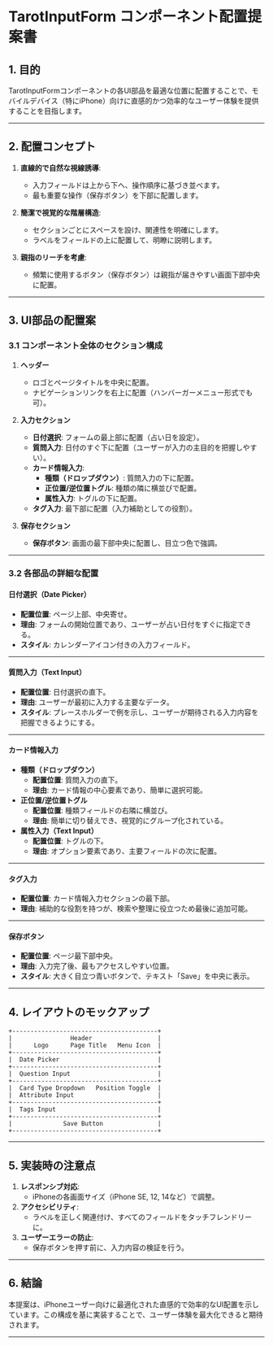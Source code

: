 # TarotInputForm コンポーネント配置提案書

## **1. 目的**

TarotInputFormコンポーネントの各UI部品を最適な位置に配置することで、モバイルデバイス（特にiPhone）向けに直感的かつ効率的なユーザー体験を提供することを目指します。

---

## **2. 配置コンセプト**

1. **直線的で自然な視線誘導**:

   - 入力フィールドは上から下へ、操作順序に基づき並べます。
   - 最も重要な操作（保存ボタン）を下部に配置します。

2. **簡潔で視覚的な階層構造**:

   - セクションごとにスペースを設け、関連性を明確にします。
   - ラベルをフィールドの上に配置して、明瞭に説明します。

3. **親指のリーチを考慮**:
   - 頻繁に使用するボタン（保存ボタン）は親指が届きやすい画面下部中央に配置。

---

## **3. UI部品の配置案**

### **3.1 コンポーネント全体のセクション構成**

1. **ヘッダー**

   - ロゴとページタイトルを中央に配置。
   - ナビゲーションリンクを右上に配置（ハンバーガーメニュー形式でも可）。

2. **入力セクション**

   - **日付選択**: フォームの最上部に配置（占い日を設定）。
   - **質問入力**: 日付のすぐ下に配置（ユーザーが入力の主目的を把握しやすい）。
   - **カード情報入力**:
     - **種類（ドロップダウン）**: 質問入力の下に配置。
     - **正位置/逆位置トグル**: 種類の隣に横並びで配置。
     - **属性入力**: トグルの下に配置。
   - **タグ入力**: 最下部に配置（入力補助としての役割）。

3. **保存セクション**
   - **保存ボタン**: 画面の最下部中央に配置し、目立つ色で強調。

---

### **3.2 各部品の詳細な配置**

#### **日付選択（Date Picker）**

- **配置位置**: ページ上部、中央寄せ。
- **理由**: フォームの開始位置であり、ユーザーが占い日付をすぐに指定できる。
- **スタイル**: カレンダーアイコン付きの入力フィールド。

---

#### **質問入力（Text Input）**

- **配置位置**: 日付選択の直下。
- **理由**: ユーザーが最初に入力する主要なデータ。
- **スタイル**: プレースホルダーで例を示し、ユーザーが期待される入力内容を把握できるようにする。

---

#### **カード情報入力**

- **種類（ドロップダウン）**
  - **配置位置**: 質問入力の直下。
  - **理由**: カード情報の中心要素であり、簡単に選択可能。
- **正位置/逆位置トグル**
  - **配置位置**: 種類フィールドの右隣に横並び。
  - **理由**: 簡単に切り替えでき、視覚的にグループ化されている。
- **属性入力（Text Input）**
  - **配置位置**: トグルの下。
  - **理由**: オプション要素であり、主要フィールドの次に配置。

---

#### **タグ入力**

- **配置位置**: カード情報入力セクションの最下部。
- **理由**: 補助的な役割を持つが、検索や整理に役立つため最後に追加可能。

---

#### **保存ボタン**

- **配置位置**: ページ最下部中央。
- **理由**: 入力完了後、最もアクセスしやすい位置。
- **スタイル**: 大きく目立つ青いボタンで、テキスト「Save」を中央に表示。

---

## **4. レイアウトのモックアップ**

```
+----------------------------------------+
|                Header                  |
|      Logo      Page Title   Menu Icon  |
+----------------------------------------+
|  Date Picker                           |
+----------------------------------------+
|  Question Input                        |
+----------------------------------------+
|  Card Type Dropdown   Position Toggle  |
|  Attribute Input                       |
+----------------------------------------+
|  Tags Input                            |
+----------------------------------------+
|              Save Button               |
+----------------------------------------+
```

---

## **5. 実装時の注意点**

1. **レスポンシブ対応**:
   - iPhoneの各画面サイズ（iPhone SE, 12, 14など）で調整。
2. **アクセシビリティ**:
   - ラベルを正しく関連付け、すべてのフィールドをタッチフレンドリーに。
3. **ユーザーエラーの防止**:
   - 保存ボタンを押す前に、入力内容の検証を行う。

---

## **6. 結論**

本提案は、iPhoneユーザー向けに最適化された直感的で効率的なUI配置を示しています。この構成を基に実装することで、ユーザー体験を最大化できると期待されます。

---

